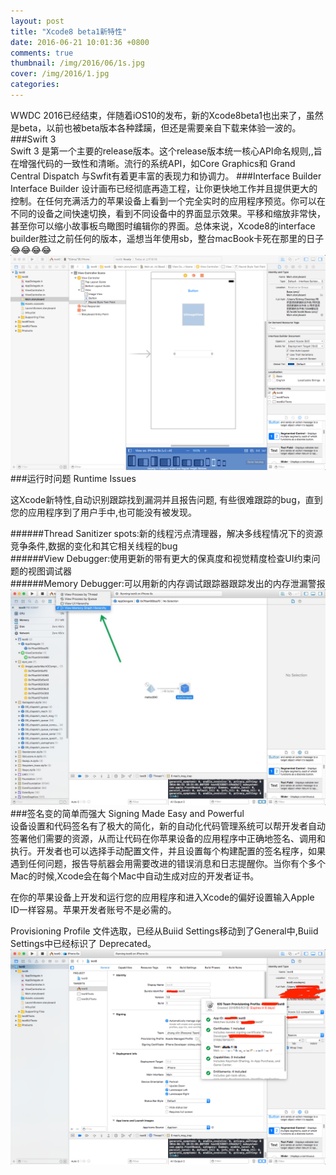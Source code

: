 ```yaml
---
layout: post
title: "Xcode8 beta1新特性"
date: 2016-06-21 10:01:36 +0800
comments: true
thumbnail: /img/2016/06/1s.jpg
cover: /img/2016/1.jpg
categories: 
---
```

   WWDC 2016已经结束，伴随着iOS10的发布，新的Xcode8beta1也出来了，虽然是beta，以前也被beta版本各种蹂躏，但还是需要亲自下载来体验一波的。 <!--more-->   
###Swift 3  
   Swift 3 是第一个主要的release版本。这个release版本统一核心API命名规则,,旨在增强代码的一致性和清晰。流行的系统API，如Core Graphics和 Grand Central Dispatch 与Swfit有着更丰富的表现力和协调力。
###Interface Builder
Interface Builder 设计画布已经彻底再造工程，让你更快地工作并且提供更大的控制。在任何充满活力的苹果设备上看到一个完全实时的应用程序预览。你可以在不同的设备之间快速切换，看到不同设备中的界面显示效果。平移和缩放非常快，甚至你可以缩小故事板鸟瞰图时编辑你的界面。总体来说，Xcode8的interface builder胜过之前任何的版本，遥想当年使用sb，整台macBook卡死在那里的日子😂😂😂😂  
![](/img/2016/06/interfacebuilder.png)
###运行时问题 Runtime Issues

这Xcode新特性,自动识别跟踪找到漏洞并且报告问题, 有些很难跟踪的bug，直到您的应用程序到了用户手中,也可能没有被发现。

######Thread Sanitizer spots:新的线程污点清理器，解决多线程情况下的资源竞争条件,数据的变化和其它相关线程的bug  
######View Debugger:使用更新的带有更大的保真度和视觉精度检查UI约束问题的视图调试器  
######Memory Debugger:可以用新的内存调试跟踪器跟踪发出的内存泄漏警报  
![](/img/2016/06/viewmemory.png)
###签名变的简单而强大 Signing Made Easy and Powerful  
设备设置和代码签名有了极大的简化，新的自动化代码管理系统可以帮开发者自动签署他们需要的资源，从而让代码在你苹果设备的应用程序中正确地签名、调用和执行。开发者也可以选择手动配置文件，并且设置每个构建配置的签名程序，如果遇到任何问题，报告导航器会用需要改进的错误消息和日志提醒你。当你有个多个Mac的时候,Xcode会在每个Mac中自动生成对应的开发者证书。

在你的苹果设备上开发和运行您的应用程序和进入Xcode的偏好设置输入Apple ID一样容易。苹果开发者账号不是必需的。

Provisioning Profile 文件选取，已经从Buiid Settings移动到了General中,Buiid Settings中已经标识了 Deprecated。
![](/img/2016/06/sign.png)

